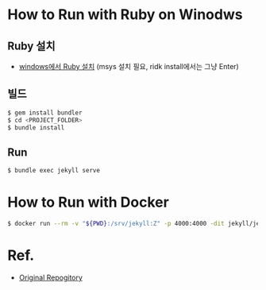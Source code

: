 # How to Run with Ruby on Winodws
## Ruby 설치
- [windows에서 Ruby 설치](https://rubyinstaller.org/downloads/)
(msys 설치 필요, ridk install에서는 그냥 Enter)

## 빌드
```bash
$ gem install bundler
$ cd <PROJECT_FOLDER>
$ bundle install
```

## Run
```bash
$ bundle exec jekyll serve
```

# How to Run with Docker
```bash
$ docker run --rm -v "${PWD}:/srv/jekyll:Z" -p 4000:4000 -dit jekyll/jekyll jekyll serve --force_polling
```

# Ref.
- [Original Repogitory](https://github.com/aksakalli/jekyll-doc-theme)